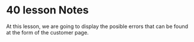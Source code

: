 # 40 lesson Notes

At this lesson, we are going to display the posible errors that can be found at the form of the customer page.